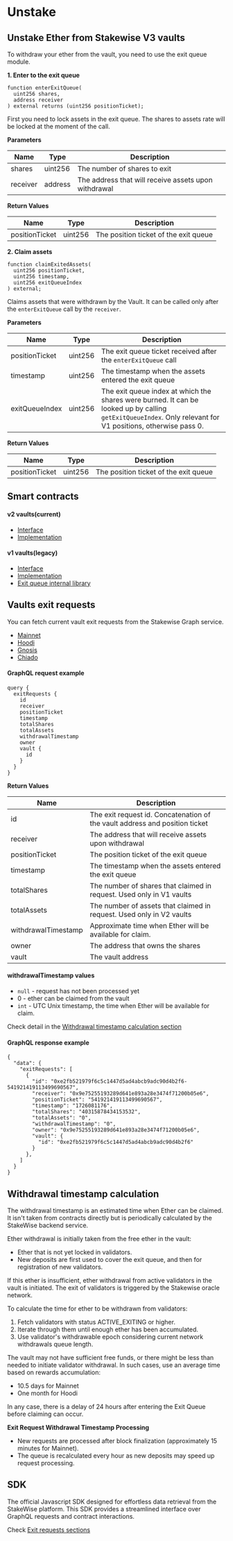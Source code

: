 # Unstake

## Unstake Ether from Stakewise V3 vaults <a href="#unstake-ether-from-stakewise-v3-vaults" id="unstake-ether-from-stakewise-v3-vaults"></a>

To withdraw your ether from the vault, you need to use the exit queue module.

**1. Enter to the exit queue**

```solidity
function enterExitQueue(
  uint256 shares,
  address receiver
) external returns (uint256 positionTicket);
```

First you need to lock assets in the exit queue. The shares to assets rate will be locked at the moment of the call.

**Parameters**

| Name     | Type    | Description                                          |
| -------- | ------- | ---------------------------------------------------- |
| shares   | uint256 | The number of shares to exit                         |
| receiver | address | The address that will receive assets upon withdrawal |

**Return Values**

| Name           | Type    | Description                           |
| -------------- | ------- | ------------------------------------- |
| positionTicket | uint256 | The position ticket of the exit queue |

**2. Claim assets**

```solidity
function claimExitedAssets(
  uint256 positionTicket,
  uint256 timestamp,
  uint256 exitQueueIndex
) external;
```

Claims assets that were withdrawn by the Vault. It can be called only after the `enterExitQueue` call by the `receiver`.

**Parameters**

| Name           | Type    | Description                                                                                                                                                 |
| -------------- | ------- | ----------------------------------------------------------------------------------------------------------------------------------------------------------- |
| positionTicket | uint256 | The exit queue ticket received after the `enterExitQueue` call                                                                                              |
| timestamp      | uint256 | The timestamp when the assets entered the exit queue                                                                                                        |
| exitQueueIndex | uint256 | The exit queue index at which the shares were burned. It can be looked up by calling `getExitQueueIndex`. Only relevant for V1 positions, otherwise pass 0. |

**Return Values**

| Name           | Type    | Description                           |
| -------------- | ------- | ------------------------------------- |
| positionTicket | uint256 | The position ticket of the exit queue |

## Smart contracts <a href="#smart-contracts" id="smart-contracts"></a>

#### v2 vaults(current) <a href="#v2-vaultscurrent" id="v2-vaultscurrent"></a>

* [Interface](https://github.com/stakewise/v3-core/blob/50293fb8e8894c85f1bd99b40e130b8d44a47c63/contracts/interfaces/IVaultEnterExit.sol)
* [Implementation](https://github.com/stakewise/v3-core/blob/50293fb8e8894c85f1bd99b40e130b8d44a47c63/contracts/vaults/modules/VaultEnterExit.sol)

#### v1 vaults(legacy) <a href="#v1-vaultslegacy" id="v1-vaultslegacy"></a>

* [Interface](https://github.com/stakewise/v3-core/blob/b93337b7f48f3d94bd76e6facadd0635326237de/contracts/interfaces/IVaultEnterExit.sol)
* [Implementation](https://github.com/stakewise/v3-core/blob/b93337b7f48f3d94bd76e6facadd0635326237de/contracts/vaults/modules/VaultEnterExit.sol)
* [Exit queue internal library](https://github.com/stakewise/v3-core/blob/b93337b7f48f3d94bd76e6facadd0635326237de/contracts/vaults/modules/VaultEnterExit.sol)

## Vaults exit requests <a href="#vaults-exit-requests" id="vaults-exit-requests"></a>

You can fetch current vault exit requests from the Stakewise Graph service.

* [Mainnet](https://graphs.stakewise.io/mainnet/subgraphs/name/stakewise/prod/graphql)
* [Hoodi](https://graphs.stakewise.io/hoodi/subgraphs/name/stakewise/prod/graphql)
* [Gnosis](https://graphs.stakewise.io/gnosis/subgraphs/name/stakewise/prod/graphql)
* [Chiado](https://graphs.stakewise.io/chiado/subgraphs/name/stakewise/prod/graphql)

#### GraphQL request example <a href="#graphql-request-example" id="graphql-request-example"></a>

```
query {
  exitRequests {
    id
    receiver
    positionTicket
    timestamp
    totalShares
    totalAssets
    withdrawalTimestamp
    owner
    vault {
      id
    }
  }
}
```

**Return Values**

| Name                | Description                                                                 |
| ------------------- | --------------------------------------------------------------------------- |
| id                  | The exit request id. Concatenation of the vault address and position ticket |
| receiver            | The address that will receive assets upon withdrawal                        |
| positionTicket      | The position ticket of the exit queue                                       |
| timestamp           | The timestamp when the assets entered the exit queue                        |
| totalShares         | The number of shares that claimed in request. Used only in V1 vaults        |
| totalAssets         | The number of assets that claimed in request. Used only in V2 vaults        |
| withdrawalTimestamp | Approximate time when Ether will be available for claim.                    |
| owner               | The address that owns the shares                                            |
| vault               | The vault address                                                           |

#### withdrawalTimestamp values <a href="#withdrawaltimestamp-values" id="withdrawaltimestamp-values"></a>

* `null` - request has not been processed yet
* 0 - ether can be claimed from the vault
* `int` - UTC Unix timestamp, the time when Ether will be available for claim.

Check detail in the [Withdrawal timestamp calculation section](unstake.md#withdrawal-timestamp-calculation)

#### GraphQL response example <a href="#graphql-response-example" id="graphql-response-example"></a>

```
{
  "data": {
    "exitRequests": [
      {
        "id": "0xe2fb521979f6c5c1447d5ad4abcb9adc90d4b2f6-541921419113499690567",
        "receiver": "0x9e75255193289d641e893a28e3474f71200b05e6",
        "positionTicket": "541921419113499690567",
        "timestamp": "1726081176",
        "totalShares": "40315878434153532",
        "totalAssets": "0",
        "withdrawalTimestamp": "0",
        "owner": "0x9e75255193289d641e893a28e3474f71200b05e6",
        "vault": {
          "id": "0xe2fb521979f6c5c1447d5ad4abcb9adc90d4b2f6"
        }
      },
    ]
  }
}
```

## Withdrawal timestamp calculation <a href="#withdrawal-timestamp-calculation" id="withdrawal-timestamp-calculation"></a>

The withdrawal timestamp is an estimated time when Ether can be claimed. It isn't taken from contracts directly but is periodically calculated by the StakeWise backend service.

Ether withdrawal is initially taken from the free ether in the vault:

* Ether that is not yet locked in validators.
* New deposits are first used to cover the exit queue, and then for registration of new validators.

If this ether is insufficient, ether withdrawal from active validators in the vault is initiated. The exit of validators is triggered by the Stakewise oracle network.

To calculate the time for ether to be withdrawn from validators:

1. Fetch validators with status ACTIVE\_EXITING or higher.
2. Iterate through them until enough ether has been accumulated.
3. Use validator's withdrawable epoch considering current network withdrawals queue length.

The vault may not have sufficient free funds, or there might be less than needed to initiate validator withdrawal. In such cases, use an average time based on rewards accumulation:

* 10.5 days for Mainnet
* One month for Hoodi

In any case, there is a delay of 24 hours after entering the Exit Queue before claiming can occur.

**Exit Request Withdrawal Timestamp Processing**

* New requests are processed after block finalization (approximately 15 minutes for Mainnet).
* The queue is recalculated every hour as new deposits may speed up request processing.

## SDK <a href="#sdk" id="sdk"></a>

The official Javascript SDK designed for effortless data retrieval from the StakeWise platform. This SDK provides a streamlined interface over GraphQL requests and contract interactions.

Check [Exit requests sections](https://github.com/stakewise/v3-sdk/?tab=readme-ov-file#sdkvaultgetexitqueuepositions)


